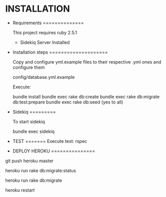 INSTALLATION
============

* Requirements
==============

  This project requires ruby 2.5.1

  - Sidekiq Server Installed

* Installation steps
====================

  Copy and configure yml.example files to their respective .yml ones and configure them

  config/database.yml.example

  Execute:

    bundle install
    bundle exec rake db:create
    bundle exec rake db:migrate db:test:prepare
    bundle exec rake db:seed   (yes to all)

* Sidekiq
=========

  To start sidekiq

  bundle exec sidekiq


* TEST
=======
  Execute test: rspec 

* DEPLOY HEROKU
===============

git push heroku master

heroku run rake db:migrate:status

heroku run rake db:migrate

heroku restart